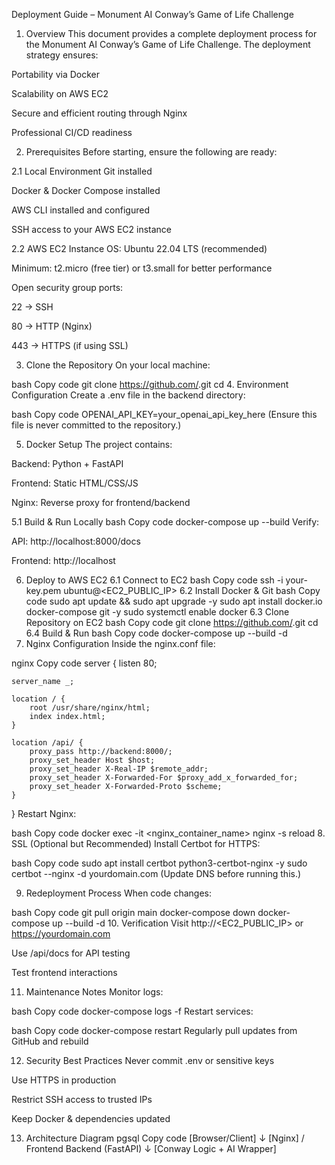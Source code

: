Deployment Guide – Monument AI Conway’s Game of Life Challenge
1. Overview
This document provides a complete deployment process for the Monument AI Conway’s Game of Life Challenge.
The deployment strategy ensures:

Portability via Docker

Scalability on AWS EC2

Secure and efficient routing through Nginx

Professional CI/CD readiness

2. Prerequisites
Before starting, ensure the following are ready:

2.1 Local Environment
Git installed

Docker & Docker Compose installed

AWS CLI installed and configured

SSH access to your AWS EC2 instance

2.2 AWS EC2 Instance
OS: Ubuntu 22.04 LTS (recommended)

Minimum: t2.micro (free tier) or t3.small for better performance

Open security group ports:

22 → SSH

80 → HTTP (Nginx)

443 → HTTPS (if using SSL)

3. Clone the Repository
On your local machine:

bash
Copy code
git clone https://github.com/<your-repo>.git
cd <your-repo>
4. Environment Configuration
Create a .env file in the backend directory:

bash
Copy code
OPENAI_API_KEY=your_openai_api_key_here
(Ensure this file is never committed to the repository.)

5. Docker Setup
The project contains:

Backend: Python + FastAPI

Frontend: Static HTML/CSS/JS

Nginx: Reverse proxy for frontend/backend

5.1 Build & Run Locally
bash
Copy code
docker-compose up --build
Verify:

API: http://localhost:8000/docs

Frontend: http://localhost

6. Deploy to AWS EC2
6.1 Connect to EC2
bash
Copy code
ssh -i your-key.pem ubuntu@<EC2_PUBLIC_IP>
6.2 Install Docker & Git
bash
Copy code
sudo apt update && sudo apt upgrade -y
sudo apt install docker.io docker-compose git -y
sudo systemctl enable docker
6.3 Clone Repository on EC2
bash
Copy code
git clone https://github.com/<your-repo>.git
cd <your-repo>
6.4 Build & Run
bash
Copy code
docker-compose up --build -d
7. Nginx Configuration
Inside the nginx.conf file:

nginx
Copy code
server {
    listen 80;

    server_name _;

    location / {
        root /usr/share/nginx/html;
        index index.html;
    }

    location /api/ {
        proxy_pass http://backend:8000/;
        proxy_set_header Host $host;
        proxy_set_header X-Real-IP $remote_addr;
        proxy_set_header X-Forwarded-For $proxy_add_x_forwarded_for;
        proxy_set_header X-Forwarded-Proto $scheme;
    }
}
Restart Nginx:

bash
Copy code
docker exec -it <nginx_container_name> nginx -s reload
8. SSL (Optional but Recommended)
Install Certbot for HTTPS:

bash
Copy code
sudo apt install certbot python3-certbot-nginx -y
sudo certbot --nginx -d yourdomain.com
(Update DNS before running this.)

9. Redeployment Process
When code changes:

bash
Copy code
git pull origin main
docker-compose down
docker-compose up --build -d
10. Verification
Visit http://<EC2_PUBLIC_IP> or https://yourdomain.com

Use /api/docs for API testing

Test frontend interactions

11. Maintenance Notes
Monitor logs:

bash
Copy code
docker-compose logs -f
Restart services:

bash
Copy code
docker-compose restart
Regularly pull updates from GitHub and rebuild

12. Security Best Practices
Never commit .env or sensitive keys

Use HTTPS in production

Restrict SSH access to trusted IPs

Keep Docker & dependencies updated

13. Architecture Diagram
pgsql
Copy code
[Browser/Client]
      ↓
   [Nginx]
   /     \
Frontend  Backend (FastAPI)
             ↓
     [Conway Logic + AI Wrapper]

